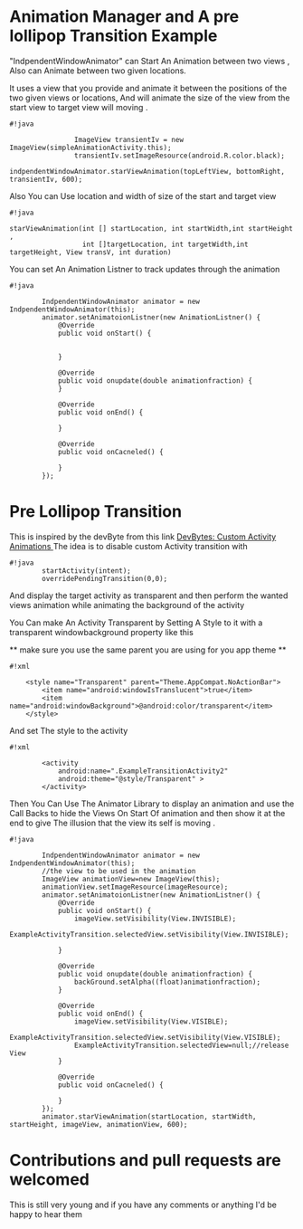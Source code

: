 # Animation Manager and A pre lollipop Transition Example # 
"IndpendentWindowAnimator" can Start An Animation between two views , Also can Animate between two given locations.

It uses a view that you provide and animate it between the positions of the two given views or locations, And will animate the size of the view from the start view to target view will moving . 




```
#!java

                ImageView transientIv = new ImageView(simpleAnimationActivity.this);
                transientIv.setImageResource(android.R.color.black);
                indpendentWindowAnimator.starViewAnimation(topLeftView, bottomRight, transientIv, 600);
```

Also You can Use location and width of size of the start and target view 

```
#!java

starViewAnimation(int [] startLocation, int startWidth,int startHeight ,
                  int []targetLocation, int targetWidth,int targetHeight, View transV, int duration) 
```
You can set An Animation Listner to track updates through the animation 

```
#!java

        IndpendentWindowAnimator animator = new IndpendentWindowAnimator(this);
        animator.setAnimatoionListner(new AnimationListner() {
            @Override
            public void onStart() {


            }

            @Override
            public void onupdate(double animationfraction) {
            }

            @Override
            public void onEnd() {

            }

            @Override
            public void onCacneled() {

            }
        });

```

# Pre Lollipop Transition  #
This is inspired by the devByte from this link 
[DevBytes: Custom Activity Animations
](https://www.youtube.com/watch?v=CPxkoe2MraA) 
The idea is to disable custom Activity transition 
with 

```
#!java
        startActivity(intent);
        overridePendingTransition(0,0);

```

And display the target activity as transparent and then perform the wanted views animation while animating the background of the activity 

You Can make An Activity Transparent 
by Setting A Style to it with a transparent windowbackground property like this 

** make sure you use the same parent you are using for you app theme ** 

```
#!xml

    <style name="Transparent" parent="Theme.AppCompat.NoActionBar">
        <item name="android:windowIsTranslucent">true</item>
        <item name="android:windowBackground">@android:color/transparent</item>
    </style>
```
  And set The style to the activity 

```
#!xml

        <activity
            android:name=".ExampleTransitionActivity2"
            android:theme="@style/Transparent" >
        </activity>
```
Then You Can Use The Animator Library to display an animation and use the Call Backs to hide the Views On Start Of animation and then show it at the end to give The illusion that the view its self is moving . 

```
#!java

        IndpendentWindowAnimator animator = new IndpendentWindowAnimator(this);
        //the view to be used in the animation 
        ImageView animationView=new ImageView(this);
        animationView.setImageResource(imageResource);
        animator.setAnimatoionListner(new AnimationListner() {
            @Override
            public void onStart() {
                imageView.setVisibility(View.INVISIBLE);
                ExampleActivityTransition.selectedView.setVisibility(View.INVISIBLE);

            }

            @Override
            public void onupdate(double animationfraction) {
                backGround.setAlpha((float)animationfraction);
            }

            @Override
            public void onEnd() {
                imageView.setVisibility(View.VISIBLE);
                ExampleActivityTransition.selectedView.setVisibility(View.VISIBLE);
                ExampleActivityTransition.selectedView=null;//release View
            }

            @Override
            public void onCacneled() {

            }
        });
        animator.starViewAnimation(startLocation, startWidth, startHeight, imageView, animationView, 600);
```
# Contributions and pull requests are welcomed  #
This is still very young and if you have any comments or anything I'd be happy to hear them 